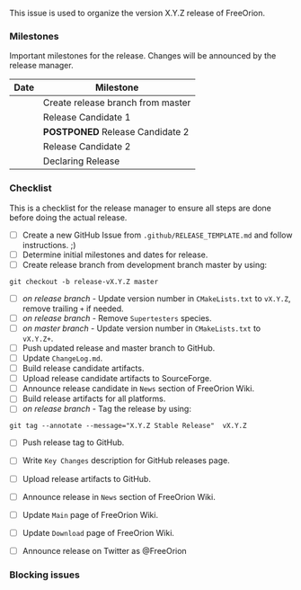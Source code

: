 <!--
Please  use the issue title 'Release X.Y.Z preparation' and replace X, Y and Z
with the major, minor and patch release version number.

The X.Y.Z convention as placeholder for the actual version number is used
thoughout this document.
-->

This issue is used to organize the version X.Y.Z release of FreeOrion.


### Milestones

Important milestones for the release.  Changes will be announced by the release
manager.

<!--
Add all relevant milestones ordered by date or sequence.  Use the YYYY-mm-dd
format for the date.  When a milestone entry is postponed copy the whole entry
and add it below the original entry.  Use ~~ to strike out the date in the
original entry and add a **POSTPONED** in front of the original milestone.

The time references used are mere suggestions.  'SP' stands for starting point,
the first milestone of the release.  '+1W', '+2W' should be interpreted as
'one week after SP', 'two weeks after SP' and so on.
-->

| Date             | Milestone                         |
|:---------------- | --------------------------------- |
| <!-- SP  -->     | Create release branch from master |
| <!-- +1W -->     | Release Candidate 1               |
| ~~<!-- +2W -->~~ | **POSTPONED** Release Candidate 2 |
| <!-- +3W -->     | Release Candidate 2               |
| <!-- +3W -->     | Declaring Release                 |


### Checklist

This is a checklist for the release manager to ensure all steps are done before
doing the actual release.

* [ ] Create a new GitHub Issue from `.github/RELEASE_TEMPLATE.md` and follow
      instructions. ;)
* [ ] Determine initial milestones and dates for release.
* [ ] Create release branch from development branch master by using:

```
git checkout -b release-vX.Y.Z master
```
* [ ] *on release branch* - Update version number in `CMakeLists.txt` to
      `vX.Y.Z`, remove trailing `+` if needed.
* [ ] *on release branch* - Remove `Supertesters` species.
* [ ] *on master branch* - Update version number in `CMakeLists.txt` to
      `vX.Y.Z+`.
* [ ] Push updated release and master branch to GitHub.
* [ ] Update `ChangeLog.md`.
* [ ] Build release candidate artifacts.
* [ ] Upload release candidate artifacts to SourceForge.
* [ ] Announce release candidate in `News` section of FreeOrion Wiki.
* [ ] Build release artifacts for all platforms.
* [ ] *on release branch* - Tag the release by using:
```
git tag --annotate --message="X.Y.Z Stable Release"  vX.Y.Z
```
* [ ] Push release tag to GitHub.
* [ ] Write `Key Changes` description for GitHub releases page.
* [ ] Upload release artifacts to GitHub.
* [ ] Announce release in `News` section of FreeOrion Wiki.
* [ ] Update `Main` page of FreeOrion Wiki.
* [ ] Update `Download` page of FreeOrion Wiki.
* [ ] Announce release on Twitter as @FreeOrion


### Blocking issues

<!--
List the issue numbers that blocking the release
-->
